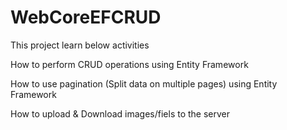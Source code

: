 # WebCoreEFCRUD
This project learn below activities

How to perform CRUD operations using Entity Framework

How to use pagination (Split data on multiple pages) using Entity Framework

How to upload & Download images/fiels to the server
